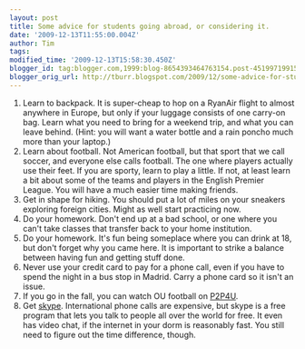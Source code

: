 ```yaml
---
layout: post
title: Some advice for students going abroad, or considering it.
date: '2009-12-13T11:55:00.004Z'
author: Tim
tags: 
modified_time: '2009-12-13T15:58:30.450Z'
blogger_id: tag:blogger.com,1999:blog-8654393464763154.post-4519971991585630469
blogger_orig_url: http://tburr.blogspot.com/2009/12/some-advice-for-students-going-abroad.html
---
```


1. Learn to backpack. It is super-cheap to hop on a RyanAir flight to almost anywhere in Europe, but only if your luggage consists of one carry-on bag. Learn what you need to bring for a weekend trip, and what you can leave behind. (Hint: you will want a water bottle and a rain poncho much more than your laptop.)  
2. Learn about football. Not American football, but that sport that we call soccer, and everyone else calls football. The one where players actually use their feet. If you are sporty, learn to play a little. If not, at least learn a bit about some of the teams and players in the English Premier League. You will have a much easier time making friends.  
3. Get in shape for hiking. You should put a lot of miles on your sneakers exploring foreign cities. Might as well start practicing now.  
4. Do your homework. Don't end up at a bad school, or one where you can't take classes that transfer back to your home institution.  
5. Do your homework. It's fun being someplace where you can drink at 18, but don't forget why you came here. It is important to strike a balance between having fun and getting stuff done.   
6. Never use your credit card to pay for a phone call, even if you have to spend the night in a bus stop in Madrid. Carry a phone card so it isn't an issue.   
7. If you go in the fall, you can watch OU football on <a href="http://www.p2p4u.net/">P2P4U</a>.  
8. Get <a href="http://www.skype.com">skype</a>. International phone calls are expensive, but skype is a free program that lets you talk to people all over the world for free. It even has video chat, if the internet in your dorm is reasonably fast. You still need to figure out the time difference, though.
